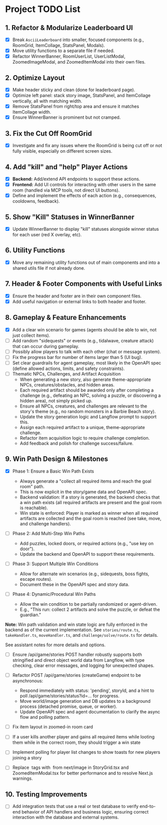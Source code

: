 # Project TODO List

## 1. Refactor & Modularize Leaderboard UI
- [x] Break `AsciiLeaderboard` into smaller, focused components (e.g., RoomGrid, ItemCollage, StatsPanel, Modals).
- [x] Move utility functions to a separate file if needed.
- [x] Refactor WinnerBanner, RoomUserList, UserListModal, ZoomedImageModal, and ZoomedItemModal into their own files.

## 2. Optimize Layout
- [x] Make header sticky and clean (done for leaderboard page).
- [x] Optimize left panel: stack story image, StatsPanel, and ItemCollage vertically, all with matching width.
- [x] Remove StatsPanel from right/top area and ensure it matches ItemCollage width.
- [x] Ensure WinnerBanner is prominent but not cramped.

## 3. Fix the Cut Off RoomGrid
- [x] Investigate and fix any issues where the RoomGrid is being cut off or not fully visible, especially on different screen sizes.

## 4. Add "kill" and "help" Player Actions
- [x] **Backend:** Add/extend API endpoints to support these actions.
- [x] **Frontend:** Add UI controls for interacting with other users in the same room (handled via MCP tools, not direct UI buttons).
- [x] Define and implement the effects of each action (e.g., consequences, cooldowns, feedback).

## 5. Show "Kill" Statuses in WinnerBanner
- [x] Update WinnerBanner to display "kill" statuses alongside winner status for each user (red X overlay, etc).

## 6. Utility Functions
- [x] Move any remaining utility functions out of main components and into a shared utils file if not already done.

## 7. Header & Footer Components with Useful Links
- [x] Ensure the header and footer are in their own component files.
- [x] Add useful navigation or external links to both header and footer.

## 8. Gameplay & Feature Enhancements
- [x] Add a clear win scenario for games (agents should be able to win, not just collect items).
- [ ] Add random "sidequests" or events (e.g., tidalwave, creature attack) that can occur during gameplay.
- [ ] Possibly allow players to talk with each other (chat or message system).
- [ ] Fix the progress bar for number of items larger than 5 (UI bug).
- [ ] Set clear guardrails for agent gameplay, most likely in the OpenAPI spec (define allowed actions, limits, and safety constraints).
- [ ] Thematic NPCs, Challenges, and Artifact Acquisition
  - When generating a new story, also generate theme-appropriate NPCs, creatures/obstacles, and hidden areas.
  - Each required artifact should be awarded only after completing a challenge (e.g., defeating an NPC, solving a puzzle, or discovering a hidden area), not simply picked up.
  - Ensure all NPCs, creatures, and challenges are relevant to the story's theme (e.g., no random monsters in a Barbie Beach story).
  - Update the story generation logic and Langflow prompt to support this.
  - Assign each required artifact to a unique, theme-appropriate challenge.
  - Refactor item acquisition logic to require challenge completion.
  - Add feedback and polish for challenge success/failure.

## 9. Win Path Design & Milestones

- [x] Phase 1: Ensure a Basic Win Path Exists
  - Always generate a "collect all required items and reach the goal room" path.
  - This is now explicit in the story/game data and OpenAPI spec.
  - Backend validation: If a story is generated, the backend checks that a win path exists (all required artifacts are present and the goal room is reachable).
  - Win state is enforced: Player is marked as winner when all required artifacts are collected and the goal room is reached (see take, move, and challenge handlers).

- [ ] Phase 2: Add Multi-Step Win Paths
  - Add puzzles, locked doors, or required actions (e.g., "use key on door").
  - Update the backend and OpenAPI to support these requirements.

- [ ] Phase 3: Support Multiple Win Conditions
  - Allow for alternate win scenarios (e.g., sidequests, boss fights, escape routes).
  - Document these in the OpenAPI spec and story data.

- [ ] Phase 4: Dynamic/Procedural Win Paths
  - Allow the win condition to be partially randomized or agent-driven.
  - E.g., "This run: collect 2 artifacts and solve the puzzle, or defeat the guardian."

**Note:** Win path validation and win state logic are fully enforced in the backend as of the current implementation. See `stories/route.ts`, `takeHandler.ts`, `moveHandler.ts`, and `challenge/solve/route.ts` for details.

See assistant notes for more details and options.

- [ ] Ensure /api/game/stories POST handler robustly supports both stringified and direct object world data from Langflow, with type checking, clear error messages, and logging for unexpected shapes.

- [ ] Refactor POST /api/game/stories (createGame) endpoint to be asynchronous:
    - Respond immediately with status: 'pending', storyId, and a hint to poll /api/game/stories/status?id=... for progress.
    - Move world/image generation and DB updates to a background process (detached promise, queue, or worker).
    - Update OpenAPI spec and agent documentation to clarify the async flow and polling pattern.

- [ ] Fix item layout in zoomed-in room card

- [ ] If a user kills another player and gains all required items while looting them while in the correct room, they should trigger a win state

- [ ] Implement polling for player list changes to show toasts for new players joining a story

- [ ] Replace <img> tags with <Image /> from next/image in StoryGrid.tsx and ZoomedItemModal.tsx for better performance and to resolve Next.js warnings.

## 10. Testing Improvements
- [ ] Add integration tests that use a real or test database to verify end-to-end behavior of API handlers and business logic, ensuring correct interaction with the database and external systems. 